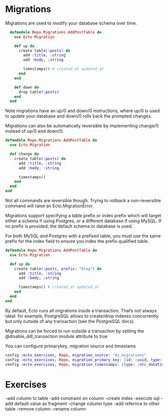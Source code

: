 # Migrations

Migrations are used to modify your database schema over time.

```elixir
  defmodule Repo.Migrations.AddPostTable do
    use Ecto.Migration

    def up do
      create table(:posts) do
        add :title, :string
        add :body, :string

        timestamps() # created_at updated_at
      end
    end

    def down do
      drop table(:posts)
    end
  end
```

Note migrations have an up/0 and down/0 instructions, where up/0 is used to update your database and down/0 rolls back the prompted changes.

Migrations can also be automatically reversible by implementing change/0 instead of up/0 and down/0.

```elixir
defmodule Repo.Migrations.AddPostTable do
  use Ecto.Migration

  def change do
    create table(:posts) do
      add :title, :string
      add :body, :string

      timestamps()
    end
  end
end
```

Not all commands are reversible though. Trying to rollback a non-reversible command will raise an Ecto.MigrationError.

Migrations support specifying a table prefix or index prefix which will target either a schema if using Postgres, or a different database if using MySQL. If no prefix is provided, the default schema or database is used.

For both MySQL and Postgres with a prefixed table, you must use the same prefix for the index field to ensure you index the prefix qualified table.

```elixir
defmodule Repo.Migrations.AddPostTable do
  use Ecto.Migration

  def up do
    create table(:posts, prefix: "blog") do
      add :title, :string
      add :body, :string

      timestamps() # created_at updated_at
    end
  end
end
```

By default, Ecto runs all migrations inside a transaction. That’s not always ideal: for example, PostgreSQL allows to create/drop indexes concurrently but only outside of any transaction (see the PostgreSQL docs).

Migrations can be forced to run outside a transaction by setting the @disable_ddl_transaction module attribute to true

You can configure primarykey, migration source and timestams

```elixir
config :ecto_exercises, Repo, migration_source: "my_migrations"
config :ecto_exercises, Repo, migration_primary_key: [id: :uuid, type: :binary_id]
config :ecto_exercises, Repo, migration_timestamps: [type: :utc_datetime]
```


# Exercises

-add column to table
-add constraint on column
-create index
-execute sql
-add default value as fragment
-change column type
-add refernce to other table
-remove column
-rename column
